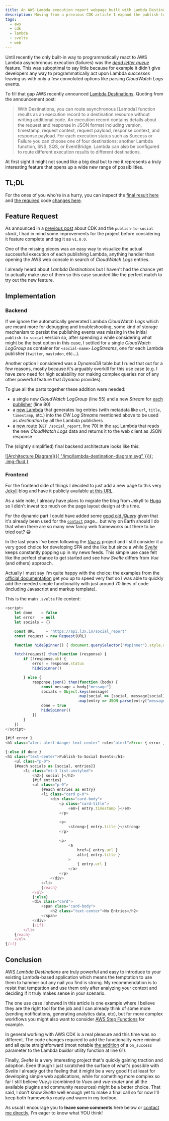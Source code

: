 ```yaml
---
title: An AWS Lambda execution report webpage built with Lambda Destinations, CDK and Svelte
description: Moving from a previous CDK article I expand the publish-to-social code base to add a nice report functionality. In this article I show you how easy it is to introduce Lambda Destinations in your CDK project and make use of them for this particular use case. For the frontend part I use Svelte web framework to present the Lambda report JSON output as web page content.
tags:
  - aws
  - cdk
  - lambda
  - svelte
  - web
---
```


Until recently the only built-in way to programmatically react to AWS Lambda asynchronous execution (failures) was the [_dead letter queue_][aws-dead-letter] feature. This was suboptimal to say little because for example it didn't give developers any way to programmatically act upon Lambda _successes_ leaving us with only a few convoluted options like parsing _CloudWatch Logs_ events.

To fill that gap AWS recently announced [Lambda Destinations][lambda-dest]. Quoting from the announcement post:

> With Destinations, you can route asynchronous \[Lambda\] function results as an execution record to a destination resource without writing additional code. An execution record contains details about the request and response in JSON format including version, timestamp, request context, request payload, response context, and response payload. For each execution status such as Success or Failure you can choose one of four destinations: another Lambda function, SNS, SQS, or EventBridge. Lambda can also be configured to route different execution results to different destinations.

At first sight it might not sound like a big deal but to me it represents a truly interesting feature that opens up a wide new range of possibilities.

## TL;DL

For the ones of you who're in a hurry, you can inspect the [final result here][social-report] and [the required][code-change-1] code [changes  here][code-change-2].

## Feature Request

As announced in a [previous post][blog-1] about CDK and the `publish-to-social` _stack_, I had in mind some improvements for the project before considering it feature complete and tag it as `v1.0.0`.

One of the missing pieces was an easy way to visualize the actual successful execution of each publishing Lambda, anything handier than opening the AWS web console in search of _CloudWatch Logs_ entries.

I already heard about _Lambda Destinations_ but I haven't had the chance yet to actually make use of them so this case sounded like the perfect match to try out the new feature.

## Implementation

### Backend

If we ignore the automatically generated Lambda _CloudWatch Logs_ which are meant more for debugging and troubleshooting, some kind of storage mechanism to persist the publishing events was missing in the initial `publish-to-social` version so, after spending a while considering what might be the best option in this case, I settled for a single _CloudWatch LogGroup_ as container for `<social-name>` _LogStreams_, one for each Lambda publisher (`twitter`, `mastodon`, etc...).

Another option I considered was a _DynamoDB_ table but I ruled that out for a few reasons, mostly because it's arguably overkill for this use case (e.g. I have zero need for high scalability nor making complex queries nor of any other powerful feature that _Dynamo_ provides).

To glue all the parts together these addition were needed:

- a single new _CloudWatch LogGroup_ (line 55) and a new _Stream_ for [each publisher][src-cloudwatch] (line 80)
- a [new Lambda][src-new-lambda] that generates log entries (with metadata like `url`, `title`, `timestamp`, etc.) into the _CW Log Streams_ mentioned above to be used as _destination_ by all the Lambda publishers
- a [new route][src-api] (`GET /social_report`, line 70) in the `api` Lambda that reads the new _CloudWatch Logs_ data and returns it to the web client as JSON response

The (slightly simplified) final backend architecture looks like this:

[![Architecture Diagram]({{ "/img/lambda-destination-diagram.svg" }}){: .img-fluid }](/img/lambda-destination-diagram.svg "Click to view it bigger")

### Frontend

For the frontend side of things I decided to just add a new page to this very [Jekyll][jekyll] blog and have it publicly available [at this URL][social-report].

As a side note, I already have plans to migrate the blog from Jekyll to [Hugo][hugo] so I didn't invest too much on the page layout design at this time.

For the dynamic part I could have added some [good old _jQuery_][jquery] given that it's already been used for the [`contact`][contact] page... but why on Earth should I do that when there are so many new fancy web frameworks out there to be tried out? 😀

In the last years I've been following the [_Vue.js_][vue] project and I still consider it a very good choice for developing _SPA_ and the like but since a while [_Svelte_][svelte] keeps constantly popping up in my news feeds. This simple use case felt like the perfect chance to get started and see how _Svelte_ differs from _Vue_ (and others) approach.

Actually I must say I'm quite happy with the choice: the examples from the [official documentation][svelte-examples] get you up to speed very fast so I was able to quickly add the needed simple functionality with just around 70 lines of code (including Javascript and markup template).

This is the main `.svelte` file content:

```js
<script>
    let done    = false
    let error   = null
    let socials = {}

    const URL     = "https://api.l3x.in/social_report"
    const request = new Request(URL)

    function hideSpinner() { document.querySelector("#spinner").style.display = "none" }

    fetch(request).then(function (response) {
        if (!response.ok) {
            error = response.status
            hideSpinner()

        } else {
            response.json().then(function (body) {
                const message = body["message"]
                socials = Object.keys(message)
                                .map(social => [social, message[social]
                                .map(entry => JSON.parse(entry["message"]))])
                done = true
                hideSpinner()
            })
        }
    })
</script>

{#if error }
<h1 class="alert alert-danger text-center" role="alert">Error { error }</h1>

{:else if done }
<h1 class="text-center">Publish-to-Social Events</h1>
    <ul class="p-0">
    {#each socials as [social, entries]}
        <li class="mt-3 list-unstyled">
            <h2>{ social }</h2>
            {#if entries}
            <ul class="p-0">
                {#each entries as entry}
                <li class="card p-0">
                    <div class="card-body">
                        <p class="card-title">
                            <em>{ entry.timestamp }</em>
                        </p>

                        <p>
                            <strong>{ entry.title }</strong>
                        </p>

                        <p>
                            <a
                                href={ entry.url }
                                alt={ entry.title }
                            >
                                { entry.url }
                            </a>
                        </p>
                    </div>
                </li>
                {/each}
            </ul>
            {:else}
            <div class="card">
                <span class="card-body">
                    <h2 class="text-center">No Entries</h2>
                </span>
            </div>
            {/if}
        </li>
    {/each}
    </ul>
{/if}
```

## Conclusion

AWS _Lambda Destinations_ are truly powerful and easy to introduce to your existing Lambda-based application which means the temptation to use them to hammer out any nail you find is strong. My recommendation is to resist that temptation and use them only after analyzing your context and deciding if it truly makes sense in your scenario.

The one use case I showed in this article is one example where I believe they are the right tool for the job and I can already think of some more (sending notifications, generating analytics data, etc), but for more complex workflows you might also want to consider [AWS Step Functions][step-functions] for example.

In general working with AWS CDK is a real pleasure and this time was no different. The code changes required to add the functionality were minimal and all quite straightforward (most notable [the addition][code-change-3] of a `on_success` parameter to the Lambda _builder_ utility function at line 61).

Finally, _Svelte_ is a very interesting project that's quickly gaining traction and adoption. Even though I just scratched the surface of what's possible with _Svelte_ I already got the feeling that it might be a very good fit at least for developing simple web applications, while for something more complex so far I still believe _Vue.js_ (combined to _Vuex_ and _vue-router_ and all the available plugins and community resources) might be a better choice. That said, I don't know _Svelte_ well enough yet to make a final call so for now I'll keep both frameworks ready and warm in my toolbox.

As usual I encourage you to **leave some comments** here below or [contact me directly][contact], I'm eager to know what YOU think!

[aws-dead-letter]: <https://docs.aws.amazon.com/lambda/latest/dg/invocation-async.html#dlq>
[blog-1]:          <https://a.l3x.in/2020/02/17/serverless-publish-to-multiple-social-media.html>
[code-change-1]:   <https://github.com/shaftoe/api-l3x-in/commit/cbee2277769ab5c0faa70c41da350f634e7dd89f>
[code-change-2]:   <https://github.com/shaftoe/api-l3x-in/commit/231cf3d4a48430e40f1d6ba867f0bf6a25effc4e>
[code-change-3]:   <https://github.com/shaftoe/api-l3x-in/commit/cbee2277769ab5c0faa70c41da350f634e7dd89f#diff-ed125120b8ad788adf97794a030d9a28>
[contact]:         <https://a.l3x.in/contact.html>
[hugo]:            <https://gohugo.io/>
[jekyll]:          <https://jekyllrb.com/>
[jquery]:          <https://jquery.com/>
[lambda-dest]:     <https://aws.amazon.com/blogs/compute/introducing-aws-lambda-destinations/>
[social-report]:   <https://a.l3x.in/social_report.html>
[src-api]:         <https://github.com/shaftoe/api-l3x-in/commit/231cf3d4a48430e40f1d6ba867f0bf6a25effc4e#diff-a6106f3ba5d31abaac0d36868c5d3c8b>
[src-cloudwatch]:  <https://github.com/shaftoe/api-l3x-in/commit/cbee2277769ab5c0faa70c41da350f634e7dd89f#diff-0613394a130107efae9febd83cd07271>
[src-new-lambda]:  <https://github.com/shaftoe/api-l3x-in/commit/cbee2277769ab5c0faa70c41da350f634e7dd89f#diff-9544ce79911d315dcdc0ed497cb6f33e>
[step-functions]:  <https://aws.amazon.com/step-functions/>
[svelte-examples]: <https://svelte.dev/examples>
[svelte]:          <https://svelte.dev/>
[vue]:             <https://vuejs.org/>
